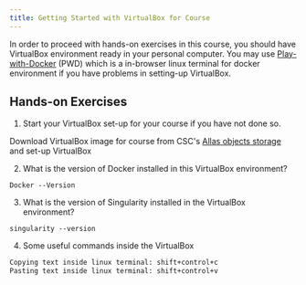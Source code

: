 ```yaml
---
title: Getting Started with VirtualBox for Course
---
```



In order to proceed with hands-on exercises in this course, you should have VirtualBox environment ready in your personal computer. You may use [Play-with-Docker](https://labs.play-with-docker.com/) (PWD) which is a in-browser linux terminal for docker environment if you have problems in setting-up VirtualBox.

## Hands-on Exercises

1. Start your VirtualBox set-up for your course if you have not done so.

 Download VirtualBox image for course from CSC's [Allas objects storage](https://a3s.fi/Biocontainer/BioContainer.ova) and set-up VirtualBox

2. What is the version of Docker installed in this VirtualBox environment?
```
Docker --Version
```
3. What is the version of Singularity installed in the VirtualBox environment?
```
singularity --version
````
4. Some useful commands inside the VirtualBox
```bash
Copying text inside linux terminal: shift+control+c
Pasting text inside linux terminal: shift+control+v
```

